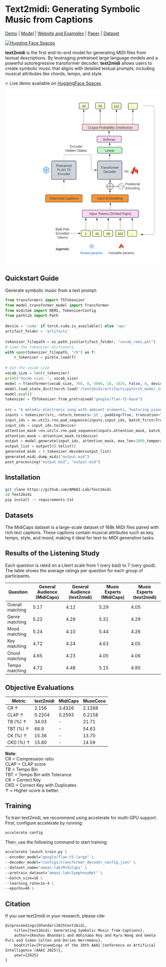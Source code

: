 
# Text2midi: Generating Symbolic Music from Captions

[Demo](https://huggingface.co/spaces/amaai-lab/text2midi) | [Model](https://huggingface.co/amaai-lab/text2midi) | [Website and Examples](https://github.com/AMAAI-Lab/text2midi) | [Paper](https://arxiv.org/abs/TBD) | [Dataset](https://huggingface.co/datasets/amaai-lab/MidiCaps)

[![Hugging Face Spaces](https://img.shields.io/badge/%F0%9F%A4%97%20Hugging%20Face-Spaces-blue)](https://huggingface.co/spaces/amaai-lab/text2midi)
</div>

**text2midi** is the first end-to-end model for generating MIDI files from textual descriptions. By leveraging pretrained large language models and a powerful autoregressive transformer decoder, **text2midi** allows users to create symbolic music that aligns with detailed textual prompts, including musical attributes like chords, tempo, and style.

🔥 Live demo available on [HuggingFace Spaces](https://huggingface.co/spaces/amaai-lab/text2midi).

<div align="center">
  <img src="text2midi_architecture.jpg" width="500"/>
</div>

## Quickstart Guide

Generate symbolic music from a text prompt:

```python
from transformers import T5Tokenizer
from model.transformer_model import Transformer
from miditok import REMI, TokenizerConfig
from pathlib import Path

device = 'cuda' if torch.cuda.is_available() else 'cpu'
artifact_folder = 'artifacts'

tokenizer_filepath = os.path.join(artifact_folder, "vocab_remi.pkl")
# Load the tokenizer dictionary
with open(tokenizer_filepath, "rb") as f:
    r_tokenizer = pickle.load(f)

# Get the vocab size
vocab_size = len(r_tokenizer)
print("Vocab size: ", vocab_size)
model = Transformer(vocab_size, 768, 8, 5000, 18, 1024, False, 8, device=device)
model.load_state_dict(torch.load('/text2midi/artifacts/pytorch_model_140.bin', map_location=device))
model.eval()
tokenizer = T5Tokenizer.from_pretrained("google/flan-t5-base")

src = "A melodic electronic song with ambient elements, featuring piano, acoustic guitar, alto saxophone, string ensemble, and electric bass. Set in G minor with a 4/4 time signature, it moves at a lively Presto tempo. The composition evokes a blend of relaxation and darkness, with hints of happiness and a meditative quality."
inputs = tokenizer(src, return_tensors='pt', padding=True, truncation=True)
input_ids = nn.utils.rnn.pad_sequence(inputs.input_ids, batch_first=True, padding_value=0)
input_ids = input_ids.to(device)
attention_mask =nn.utils.rnn.pad_sequence(inputs.attention_mask, batch_first=True, padding_value=0) 
attention_mask = attention_mask.to(device)
output = model.generate(input_ids, attention_mask, max_len=2000,temperature = 1.0)
output_list = output[0].tolist()
generated_midi = r_tokenizer.decode(output_list)
generated_midi.dump_midi("output.mid")
post_processing("output.mid", "output.mid")
```

## Installation
```bash
git clone https://github.com/AMAAI-Lab/Text2midi
cd Text2midi
pip install -r requirements.txt
```

## Datasets
The MidiCaps dataset is a large-scale dataset of 168k MIDI files paired with rich text captions. These captions contain musical attributes such as key, tempo, style, and mood, making it ideal for text-to-MIDI generation tasks.

## Results of the Listening Study

Each question is rated on a Likert scale from 1 (very bad) to 7 (very good). The table shows the average ratings per question for each group of participants.

| **Question**        | **General Audience (MidiCaps)** | **General Audience (text2midi)** | **Music Experts (MidiCaps)** | **Music Experts (text2midi)** |
|---------------------|---------------------------------|-----------------------------------|------------------------------|--------------------------------|
| Overall matching    | 5.17                           | 4.12                             | 5.29                        | 4.05                          |
| Genre matching      | 5.22                           | 4.29                             | 5.31                        | 4.29                          |
| Mood matching       | 5.24                           | 4.10                             | 5.44                        | 4.26                          |
| Key matching        | 4.72                           | 4.24                             | 4.63                        | 4.05                          |
| Chord matching      | 4.65                           | 4.23                             | 4.05                        | 4.06                          |
| Tempo matching      | 4.72                           | 4.48                             | 5.15                        | 4.90                          |


## Objective Evaluations

| Metric              | text2midi | MidiCaps | MuseCoco |
|---------------------|-----------|----------|----------|
| CR ↑               | 2.156     | 3.4326   | 2.1288   |
| CLAP ↑             | 0.2204    | 0.2593   | 0.2158   |
| TB (%) ↑           | 34.03     | -        | 21.71    |
| TBT (%) ↑          | 66.9      | -        | 54.63    |
| CK (%) ↑           | 15.36     | -        | 13.70    |
| CKD (%) ↑          | 15.80     | -        | 14.59    |

**Note**:  
CR = Compression ratio  
CLAP = CLAP score  
TB = Tempo Bin  
TBT = Tempo Bin with Tolerance  
CK = Correct Key  
CKD = Correct Key with Duplicates  
↑ = Higher score is better.

## Training
To train text2midi, we recommend using accelerate for multi-GPU support. First, configure accelerate by running:
```bash
accelerate config
```

Then, use the following command to start training:
```bash
accelerate launch train.py \
--encoder_model="google/flan-t5-large" \
--decoder_model="configs/transformer_decoder_config.json" \
--dataset_name="amaai-lab/MidiCaps" \
--pretrain_dataset="amaai-lab/SymphonyNet" \
--batch_size=16 \
--learning_rate=1e-4 \
--epochs=40 \
```

## Citation
If you use text2midi in your research, please cite:
```
@inproceedings{bhandari2025text2midi,
    title={text2midi: Generating Symbolic Music from Captions}, 
    author={Keshav Bhandari and Abhinaba Roy and Kyra Wang and Geeta Puri and Simon Colton and Dorien Herremans},
    booktitle={Proceedings of the 39th AAAI Conference on Artificial Intelligence (AAAI 2025)},
    year={2025}
}
```
